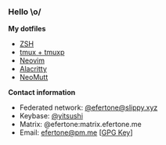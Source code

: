 ### Hello \o/

**My dotfiles**

* [ZSH][dot-zsh]
* [tmux + tmuxp][dot-tmux]
* [Neovim][dot-neovim]
* [Alacritty][dot-alacritty]
* [NeoMutt][dot-neomutt]

**Contact information**

* Federated network: [@efertone@slippy.xyz](https://slippy.xyz/@efertone)
* Keybase: [@yitsushi](https://keybase.io/yitsushi/)
* Matrix: @efertone:matrix.efertone.me
* Email: efertone@pm.me [[GPG Key](keys/3333347E7464E7D91B5512B2312D70F64B9E1FBA.asc)]


[dot-zsh]: https://gitea.code-infection.com/efertone/config-zsh
[dot-tmux]: https://gitea.code-infection.com/efertone/config-tmux
[dot-neovim]: https://gitea.code-infection.com/efertone/config-nvim
[dot-alacritty]: https://gitea.code-infection.com/efertone/config-alacritty
[dot-neomutt]: https://gitea.code-infection.com/efertone/config-mutt
